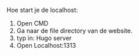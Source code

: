 Hoe start je de localhost:
1. Open CMD
2. Ga naar de file directory van de website.
3. typ in: Hugo server
4. Open Localhost:1313

